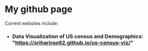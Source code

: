 # My github page

Current websites include:
* ### Data Visualization of US census and Demographics: "https://sriharirao92.github.io/us-census-viz/"
